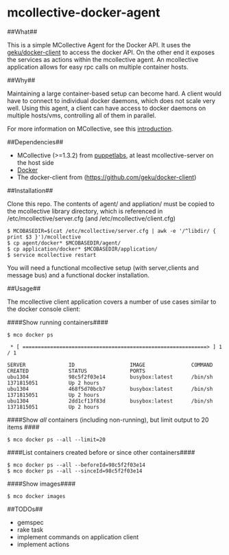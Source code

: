 mcollective-docker-agent
========================

##What##

This is a simple MCollective Agent for the Docker API. It uses the [geku/docker-client](https://github.com/geku/docker-client) to access the docker API. 
On the other end it exposes the services as actions within the mcollective agent. An mcollective application allows for easy
rpc calls on multiple container hosts.

##Why##
 
Maintaining a large container-based setup can become hard. A client would have to connect to individual docker daemons, 
which does not scale very well. Using this agent, a client can have access to docker daemons on multiple hosts/vms,
controlling all of them in parallel. 

For more information on MCollective, see this [introduction](http://puppetlabs.com/mcollective/introduction/).

##Dependencies##

 * MCollective (>=1.3.2) from [puppetlabs](http://puppetlabs.com/puppet/puppet-open-source/), at least mcollective-server on the host side
 * [Docker](http://www.docker.io/)
 * The docker-client from (https://github.com/geku/docker-client)

##Installation##

Clone this repo. The contents of agent/ and appliation/ must be copied to the mcollective library directory, 
which is referenced in /etc/mcollective/server.cfg (and /etc/mcollective/client.cfg)

````
$ MCOBASEDIR=$(cat /etc/mcollective/server.cfg | awk -e '/^libdir/ { print $3 }')/mcollective
$ cp agent/docker* $MCOBASEDIR/agent/
$ cp application/docker* $MCOBASEDIR/application/
$ service mcollective restart
````

You will need a functional mcollective setup (with server,clients and message bus) and a functional docker installation.

##Usage##

The mcollective client application covers a number of use cases similar to the docker console client:

####Show running containers####
````
$ mco docker ps

 * [ ============================================================> ] 1 / 1

SERVER              ID                  IMAGE               COMMAND             CREATED             STATUS              PORTS
ubu1304             98c5f2f03e14        busybox:latest      /bin/sh             1371815051          Up 2 hours
ubu1304             468f5d70bcb7        busybox:latest      /bin/sh             1371815051          Up 2 hours
ubu1304             2dd1cf13f83d        busybox:latest      /bin/sh             1371815051          Up 2 hours
````

####Show *all* containers (including non-running), but limit output to 20 items ####
````
$ mco docker ps --all --limit=20
````

####List containers created before or since other containers####
````
$ mco docker ps --all --beforeId=98c5f2f03e14
$ mco docker ps --all --sinceId=98c5f2f03e14
````

####Show images####
````
$ mco docker images
````

##TODOs##
  * gemspec
  * rake task
  * implement commands on application client
  * implement actions 

